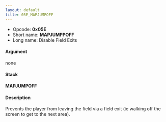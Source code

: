 ```yaml
---
layout: default
title: 05E_MAPJUMPOFF
---
```


-   Opcode: **0x05E**
-   Short name: **MAPJUMPPOFF**
-   Long name: Disable Field Exits

#### Argument

none

#### Stack

  
**MAPJUMPOFF**

#### Description

Prevents the player from leaving the field via a field exit (ie walking off the screen to get to the next area).
